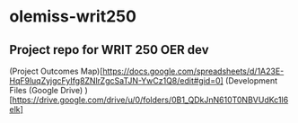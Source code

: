 
# olemiss-writ250
Project repo for WRIT 250 OER dev 
---
(Project Outcomes Map)[https://docs.google.com/spreadsheets/d/1A23E-HqF9luqZyjgcFyIfg8ZNlrZgcSaTJN-YwCz1Q8/edit#gid=0]
(Development Files (Google Drive) )[https://drive.google.com/drive/u/0/folders/0B1_QDkJnN610T0NBVUdKc1l6elk]

